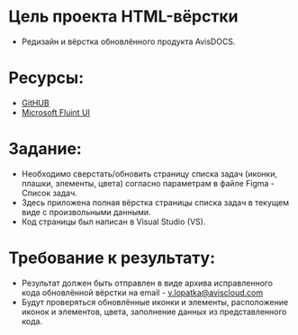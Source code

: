 # Цель проекта HTML-вёрстки
* Редизайн и вёрстка обновлённого продукта AvisDOCS.
# Ресурсы:
* [GitHUB](https://github.com/aviscloud2020/mvc-for-testing)
* [Microsoft Fluint UI](https://developer.microsoft.com/ru-ru/fluentui#/controls/web)
# Задание:
* Необходимо сверстать/обновить страницу списка задач (иконки, плашки, элементы, цвета) согласно параметрам в файле Figma - Список задач.
* Здесь приложена полная вёрстка страницы списка задач в текущем виде с произвольными данными.
* Код страницы был написан в Visual Studio (VS).
# Требование к результату:
* Результат должен быть отправлен в виде архива исправленного кода обновлённой вёрстки на email - [v.lopatka@aviscloud.com](v.lopatka@aviscloud.com)
* Будут проверяться обновлённые иконки и элементы, расположение иконок и элементов, цвета, заполнение данных из представленного кода.
